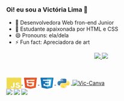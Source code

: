 ### Oi! eu sou a Victória Lima 👋

- 🔭 Desenvolvedora Web fron-end Junior
- 🌱 Estudante apaixonada por HTML e CSS
- 😄 Pronouns: ela/dela 
- ⚡ Fun fact: Apreciadora de art

<div align="center">
  <a href="https://github.com/victorialimaa">
  <img height="160em" src="https://github-readme-stats.vercel.app/api?username=victorialimaa&show_icons=true&theme=radical&include_all_commits=true&count_private=true"/>
  <img height="160em" src="https://github-readme-stats.vercel.app/api/top-langs/?username=victorialimaa&layout=compact&langs_count=7&theme=radical"/>
</div>

##
<div style="display: inline_block"><br>
  <img align="center" alt="Vic-Js" height="30" width="40" src="https://raw.githubusercontent.com/devicons/devicon/master/icons/javascript/javascript-plain.svg">
    <img align="center" alt="Vic-HTML" height="30" width="40" src="https://raw.githubusercontent.com/devicons/devicon/master/icons/html5/html5-original.svg">
  <img align="center" alt="Vic-CSS" height="30" width="40" src="https://raw.githubusercontent.com/devicons/devicon/master/icons/css3/css3-original.svg">
  <img align="center" alt="Vic-Python" height="30" width="40" src="https://raw.githubusercontent.com/devicons/devicon/master/icons/python/python-original.svg">
  <img align="center" alt="Vic-Canva" height="30" width="40" src="https://cdn.jsdelivr.net/gh/devicons/devicon/icons/canva/canva-original.svg">
</div>

<div>
  <a href="https://instagram.com/victoria" target="_blank"><img src="https://img.shields.io/badge/-Instagram-%23E4405F?style=for-the-badge&logo=instagram&logoColor=white" target="_blank"></a>
  <a href = "mailto:victoriasousa256@gmail.com"><img src="https://img.shields.io/badge/-Gmail-%23333?style=for-the-badge&logo=gmail&logoColor=white" target="_blank"></a>
  <a href="https://www.linkedin.com/in/rafaella-ballerini-45875016a" target="_blank"><img src="https://img.shields.io/badge/-LinkedIn-%230077B5?style=for-the-badge&logo=linkedin&logoColor=white" target="_blank"></a> 
</div>

##
